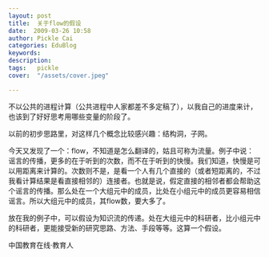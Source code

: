 ```yaml
---
layout: post  
title:  关于flow的假设  
date:  2009-03-26 10:58  
author: Pickle Cai  
categories: EduBlog  
keywords: 
description:   
tags:	pickle   
cover:  "/assets/cover.jpeg"  

---  
```

    
不以公共的进程计算（公共进程中人家都差不多定稿了），以我自己的进度来计，也该到了好好思考用哪些变量的阶段了。



以前的初步思路里，对这样几个概念比较感兴趣：结构洞，子网。



今天又发现了一个：flow，不知道是怎么翻译的，姑且可称为流量。例子中说：谣言的传播，更多的在于听到的次数，而不在于听到的快慢。我们知道，快慢是可以用距离来计算的。次数则不是，是看一个人有几个直接的（或者短距离的，不过我看计算结果是看直接相邻的）连接者。也就是说，假定直接的相邻者都会帮助这个谣言的传播。那么处在一个大组元中的成员，比处在小组元中的成员更容易相信谣言。所以大组元中的成员，其flow数，要大多了。



放在我的例子中，可以假设为知识流的传递。处在大组元中的科研者，比小组元中的科研者，更能接受新的研究思路、方法、手段等等。这算一个假设。



		    
 中国教育在线·教育人

